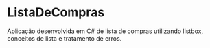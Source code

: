 # ListaDeCompras
Aplicação desenvolvida em C# de lista de compras utilizando listbox, conceitos de lista e tratamento de erros.
